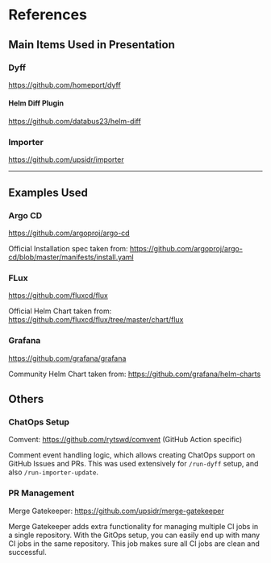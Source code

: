 # References

## Main Items Used in Presentation

<!-- == export: main / begin == -->

### Dyff

https://github.com/homeport/dyff

#### Helm Diff Plugin

https://github.com/databus23/helm-diff

### Importer

https://github.com/upsidr/importer

<!-- == export: main / end == -->

---

## Examples Used

<!-- == export: examples / begin == -->

### Argo CD

https://github.com/argoproj/argo-cd

Official Installation spec taken from: https://github.com/argoproj/argo-cd/blob/master/manifests/install.yaml

### FLux

https://github.com/fluxcd/flux

Official Helm Chart taken from: https://github.com/fluxcd/flux/tree/master/chart/flux

### Grafana

https://github.com/grafana/grafana

Community Helm Chart taken from: https://github.com/grafana/helm-charts

## <!-- == export: examples / end == -->

## Others

<!-- == export: other / begin == -->

### ChatOps Setup

Comvent: https://github.com/rytswd/comvent (GitHub Action specific)

Comment event handling logic, which allows creating ChatOps support on GitHub Issues and PRs. This was used extensively for `/run-dyff` setup, and also `/run-importer-update`.

### PR Management

Merge Gatekeeper: https://github.com/upsidr/merge-gatekeeper

Merge Gatekeeper adds extra functionality for managing multiple CI jobs in a single repository. With the GitOps setup, you can easily end up with many CI jobs in the same repository. This job makes sure all CI jobs are clean and successful.

<!-- == export: other / end == -->
